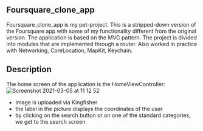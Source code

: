## Foursquare_clone_app


Foursquare_clone_app is my pet-project. This is a stripped-down version of the Foursquare app with some of my functionality different from the original version.
The application is based on the MVC pattern. The project is divided into modules that are implemented through a router. Also worked in practice with Networking, CoreLocation, MapKit, Keychain.

## Description

The home screen of the application is the HomeViewController:
![Screenshot 2021-03-05 at 11 12 52](https://user-images.githubusercontent.com/61950177/110098655-19c1ac00-7da9-11eb-988d-938a404cfa41.png)

* Image is uploaded via Kingfisher
* the label in the picture displays the coordinates of the user
* by clicking on the search button or on one of the standard categories, we get to the search screen
